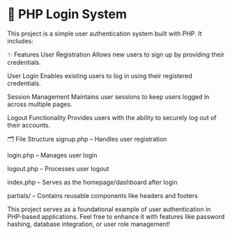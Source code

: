 # 🔐 PHP Login System

This project is a simple user authentication system built with PHP. It includes:

✨ Features
User Registration
Allows new users to sign up by providing their credentials.

User Login
Enables existing users to log in using their registered credentials.

Session Management
Maintains user sessions to keep users logged in across multiple pages.

Logout Functionality
Provides users with the ability to securely log out of their accounts.

🗂️ File Structure
signup.php – Handles user registration

login.php – Manages user login

logout.php – Processes user logout

index.php – Serves as the homepage/dashboard after login

partials/ – Contains reusable components like headers and footers

This project serves as a foundational example of user authentication in PHP-based applications. Feel free to enhance it with features like password hashing, database integration, or user role management!
